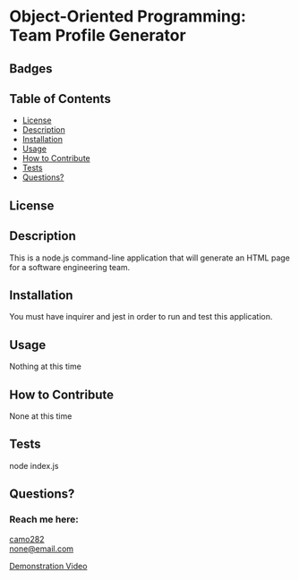 # Object-Oriented Programming: Team Profile Generator

  ## Badges
  

  ## Table of Contents
  * [License](#license)
  * [Description](#description)
  * [Installation](#installation)
  * [Usage](#usage)
  * [How to Contribute](#how-to-contribute)
  * [Tests](#tests)
  * [Questions?](#questions)
  
  ## License
  
  

  ## Description
  This is a node.js command-line application that will generate an HTML page for a software engineering team.

  ## Installation
  You must have inquirer and jest in order to run and test this application.

  ## Usage
  Nothing at this time

  ## How to Contribute
  None at this time

  ## Tests
  node index.js

  ## Questions?
  ### Reach me here: 
  [camo282](https://github.com/camo282)  
  none@email.com
  
  [](assets/Profile%20Generator.webm)

  [Demonstration Video](https://watch.screencastify.com/v/Ku41gwGK0e85qGtvCsIK)